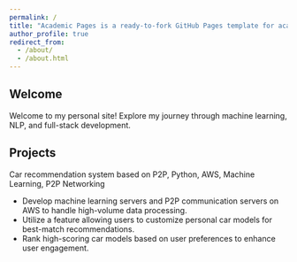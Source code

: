 ```yaml
---
permalink: /
title: "Academic Pages is a ready-to-fork GitHub Pages template for academic personal websites"
author_profile: true
redirect_from: 
  - /about/
  - /about.html
---
```


Welcome
------
Welcome to my personal site! Explore my journey through machine learning, NLP, and full-stack development.

Projects
------
Car recommendation system based on P2P, Python, AWS, Machine Learning, P2P Networking
* Develop machine learning servers and P2P communication servers on AWS to handle high-volume data processing.
* Utilize a feature allowing users to customize personal car models for best-match recommendations.
* Rank high-scoring car models based on user preferences to enhance user engagement.
